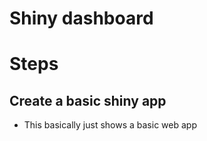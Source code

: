 #  Shiny dashboard

# Steps

## Create a basic shiny app

+ This basically just shows a basic web app